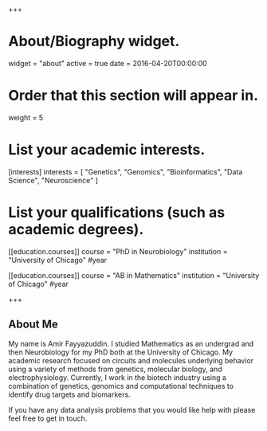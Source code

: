 +++
# About/Biography widget.
widget = "about"
active = true
date = 2016-04-20T00:00:00

# Order that this section will appear in.
weight = 5

# List your academic interests.
[interests]
  interests = [
    "Genetics",
    "Genomics",
    "Bioinformatics",
    "Data Science",
    "Neuroscience"
  ]

# List your qualifications (such as academic degrees).
[[education.courses]]
  course = "PhD in Neurobiology"
  institution = "University of Chicago"
  #year 


[[education.courses]]
  course = "AB in Mathematics"
  institution = "University of Chicago"
  #year 
 
+++

## About Me
My name is Amir Fayyazuddin. I studied Mathematics as an undergrad and then Neurobiology for my PhD both at the University of Chicago. My academic research focused on circuits and molecules underlying behavior using a variety of methods from genetics, molecular biology, and electrophysiology. Currently, I work in the biotech industry using a combination of genetics, genomics and computational techniques to identify drug targets and biomarkers.

If you have any data analysis problems that you would like help with please feel free to get in touch.

